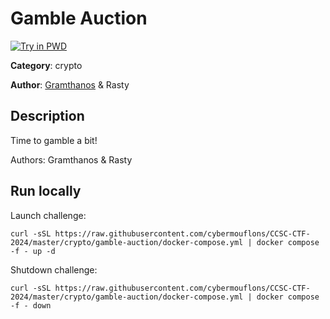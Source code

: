 # Gamble Auction

[![Try in PWD](https://raw.githubusercontent.com/play-with-docker/stacks/master/assets/images/button.png)](https://labs.play-with-docker.com/?stack=https://raw.githubusercontent.com/cybermouflons/CCSC-CTF-2024/master/crypto/gamble-auction/docker-compose.yml)


**Category**: crypto

**Author**: [Gramthanos](https://github.com/gramthanos) & Rasty

## Description

Time to gamble a bit!


Authors: Gramthanos & Rasty


## Run locally

Launch challenge:
```
curl -sSL https://raw.githubusercontent.com/cybermouflons/CCSC-CTF-2024/master/crypto/gamble-auction/docker-compose.yml | docker compose -f - up -d
```

Shutdown challenge:
```
curl -sSL https://raw.githubusercontent.com/cybermouflons/CCSC-CTF-2024/master/crypto/gamble-auction/docker-compose.yml | docker compose -f - down
```

